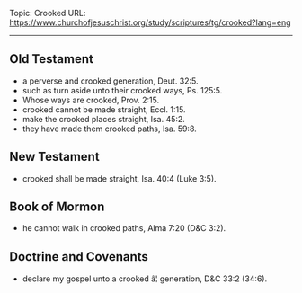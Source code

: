 Topic: Crooked
URL: https://www.churchofjesuschrist.org/study/scriptures/tg/crooked?lang=eng

---

## Old Testament

- a perverse and crooked generation, Deut. 32:5.
- such as turn aside unto their crooked ways, Ps. 125:5.
- Whose ways are crooked, Prov. 2:15.
- crooked cannot be made straight, Eccl. 1:15.
- make the crooked places straight, Isa. 45:2.
- they have made them crooked paths, Isa. 59:8.

## New Testament

- crooked shall be made straight, Isa. 40:4 (Luke 3:5).

## Book of Mormon

- he cannot walk in crooked paths, Alma 7:20 (D&C 3:2).

## Doctrine and Covenants

- declare my gospel unto a crooked â¦ generation, D&C 33:2 (34:6).

